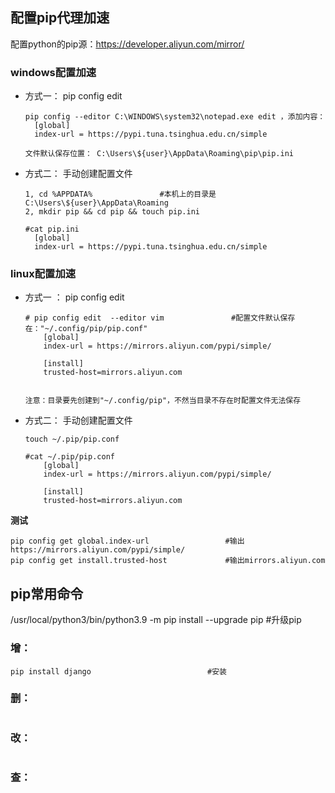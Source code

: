 ## 配置pip代理加速

配置python的pip源：https://developer.aliyun.com/mirror/

### windows配置加速

- 方式一： pip config edit

  ```
  pip config --editor C:\WINDOWS\system32\notepad.exe edit ，添加内容：
  	[global]
  	index-url = https://pypi.tuna.tsinghua.edu.cn/simple
  
  文件默认保存位置：	C:\Users\${user}\AppData\Roaming\pip\pip.ini
  ```

  

- 方式二： 手动创建配置文件

  ```
  1, cd %APPDATA%				#本机上的目录是 C:\Users\${user}\AppData\Roaming
  2, mkdir pip && cd pip && touch pip.ini
  
  #cat pip.ini
  	[global]
  	index-url = https://pypi.tuna.tsinghua.edu.cn/simple
  ```

  



### linux配置加速

- 方式一 ： pip config edit

  ```
  # pip config edit  --editor vim				#配置文件默认保存在："~/.config/pip/pip.conf"	
      [global]
      index-url = https://mirrors.aliyun.com/pypi/simple/
  
      [install]
      trusted-host=mirrors.aliyun.com
  
  
  注意：目录要先创建到"~/.config/pip"，不然当目录不存在时配置文件无法保存
  ```

  

- 方式二： 手动创建配置文件

  ```
  touch ~/.pip/pip.conf
  
  #cat ~/.pip/pip.conf
      [global]
      index-url = https://mirrors.aliyun.com/pypi/simple/
  
      [install]
      trusted-host=mirrors.aliyun.com
  ```

  

**测试**

```
pip config get global.index-url					#输出https://mirrors.aliyun.com/pypi/simple/
pip config get install.trusted-host				#输出mirrors.aliyun.com
```





## pip常用命令

/usr/local/python3/bin/python3.9 -m pip install --upgrade pip					#升级pip



### 增：

```
pip install django							#安装
```



### 删：

```
```



### 改：

```
```



### 查：

```
```



















